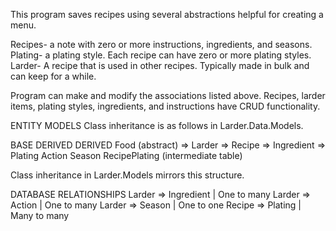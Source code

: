 This program saves recipes using several abstractions helpful for creating a menu.

Recipes- a note with zero or more instructions, ingredients, and seasons.
Plating- a plating style. Each recipe can have zero or more plating styles.
Larder- A recipe that is used in other recipes. Typically made in bulk and can keep for a while.

Program can make and modify the associations listed above.
Recipes, larder items, plating styles, ingredients, and instructions have CRUD functionality.

ENTITY MODELS
Class inheritance is as follows in Larder.Data.Models.

BASE			   DERIVED   DERIVED
Food (abstract) => Larder => Recipe
				=> Ingredient
				=> Plating
Action
Season
RecipePlating (intermediate table)

Class inheritance in Larder.Models mirrors this structure.

DATABASE RELATIONSHIPS
Larder => Ingredient | One to many
Larder => Action     | One to many
Larder => Season     | One to one
Recipe => Plating    | Many to many


